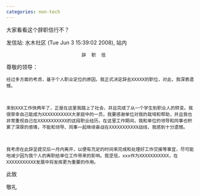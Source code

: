 ```yaml
---
categories: non-tech
---
```

大家看看这个辞职信行不？

发信站: 水木社区 (Tue Jun  3 15:39:02 2008), 站内



                                辞  职  信

尊敬的领导：



    经过多方面的考虑，基于个人职业定位的原因，我正式决定辞去XXXXX的职位，对此，我深表遗憾。



    来到XXX工作快两年了，正是在这里我踏上了社会，并且完成了从一个学生到职业人的转变。我很荣幸自己能成为XXXXXXXXXXX大家庭中的一员，我要感谢单位对我的栽培和帮助，并且我也非常重视自己在XXXXXXXXXXX的这段职业经历。在这里工作期间，我和单位的领导和同事也积累了深厚的感情，不能和领导、同事一起继续奋战在XXXXXXXXXXX战线，我感到十分遗憾。



    我考虑在此辞呈提交后一月内离开，以便有充足的时间来完成和处理好工作交接等事宜，尽可能地减少因为我个人的离职给单位工作带来的影响。我坚信，xxx作为XXXXXXXXXXX，在XXXXXXXXXXX发展中将发挥更为重要的作用。



此致



   敬礼



                                                 
